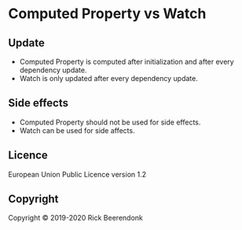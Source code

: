 # Computed Property vs Watch

## Update

- Computed Property is computed after initialization and after every dependency update.
- Watch is only updated after every dependency update.

## Side effects

- Computed Property should not be used for side effects.
- Watch can be used for side affects.

## Licence

European Union Public Licence version 1.2

## Copyright

Copyright © 2019-2020 Rick Beerendonk
